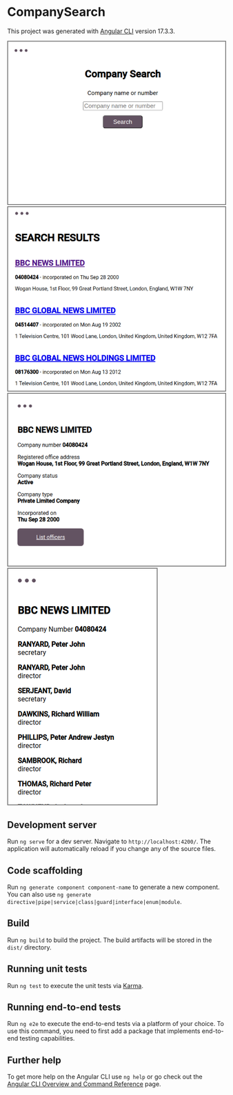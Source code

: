 # CompanySearch



This project was generated with [Angular CLI](https://github.com/angular/angular-cli) version 17.3.3.

<img src="docs/images/Search.png" alt="Company Search" style="border: 2px solid  gray;">

<img src="docs/images/SearchResults.png" alt="Search Results"  style="border: 2px solid  gray;">

<img src="docs/images/CompanyDetails.png" alt="Company Details" style="border: 2px solid  gray;">

<img src="docs/images/OfficersList.png" alt="Officers List" style="border: 2px solid  gray;">

## Development server

Run `ng serve` for a dev server. Navigate to `http://localhost:4200/`. The application will automatically reload if you change any of the source files.

## Code scaffolding

Run `ng generate component component-name` to generate a new component. You can also use `ng generate directive|pipe|service|class|guard|interface|enum|module`.

## Build

Run `ng build` to build the project. The build artifacts will be stored in the `dist/` directory.

## Running unit tests

Run `ng test` to execute the unit tests via [Karma](https://karma-runner.github.io).

## Running end-to-end tests

Run `ng e2e` to execute the end-to-end tests via a platform of your choice. To use this command, you need to first add a package that implements end-to-end testing capabilities.

## Further help

To get more help on the Angular CLI use `ng help` or go check out the [Angular CLI Overview and Command Reference](https://angular.io/cli) page.

